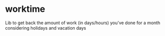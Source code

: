# worktime
Lib to get back the amount of work (in days/hours) you've done for a month considering holidays and vacation days
